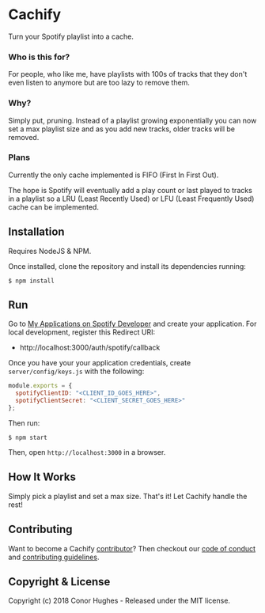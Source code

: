 # Cachify

Turn your Spotify playlist into a cache.

### Who is this for?

For people, who like me, have playlists with 100s of tracks that they don't even listen to anymore but are too lazy to remove them.

### Why?

Simply put, pruning. Instead of a playlist growing exponentially you can now set a max playlist size and as you add new tracks, older tracks will be removed.

### Plans

Currently the only cache implemented is FIFO (First In First Out).

The hope is Spotify will eventually add a play count or last played to tracks in a playlist so a LRU (Least Recently Used) or LFU (Least Frequently Used) cache can be implemented.

## Installation

Requires NodeJS & NPM.

Once installed, clone the repository and install its dependencies running:

    $ npm install

## Run

Go to [My Applications on Spotify Developer](https://developer.spotify.com/my-applications) and create your application. For local development, register this Redirect URI:

- http://localhost:3000/auth/spotify/callback

Once you have your your application credentials, create `server/config/keys.js` with the following:

```javascript
module.exports = {
  spotifyClientID: "<CLIENT_ID_GOES_HERE>",
  spotifyClientSecret: "<CLIENT_SECRET_GOES_HERE>"
};
```

Then run:

    $ npm start

Then, open `http://localhost:3000` in a browser.

## How It Works

Simply pick a playlist and set a max size.
That's it! Let Cachify handle the rest!

## Contributing

Want to become a Cachify [contributor](https://github.com/ThatGuyHughesy/cachify/blob/master/CONTRIBUTORS.md)?
Then checkout our [code of conduct](https://github.com/ThatGuyHughesy/cachify/blob/master/CODE_OF_CONDUCT.md) and [contributing guidelines](https://github.com/ThatGuyHughesy/cachify/blob/master/CONTRIBUTING.md).

## Copyright & License

Copyright (c) 2018 Conor Hughes - Released under the MIT license.

